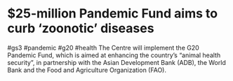 # $25-million Pandemic Fund aims to curb ‘zoonotic’ diseases
#gs3 #pandemic #g20 #health 
The Centre will implement the G20 Pandemic Fund, which is aimed at enhancing the country’s “animal health security”, in partnership with the Asian Development Bank (ADB), the World Bank and the Food and Agriculture Organization (FAO).